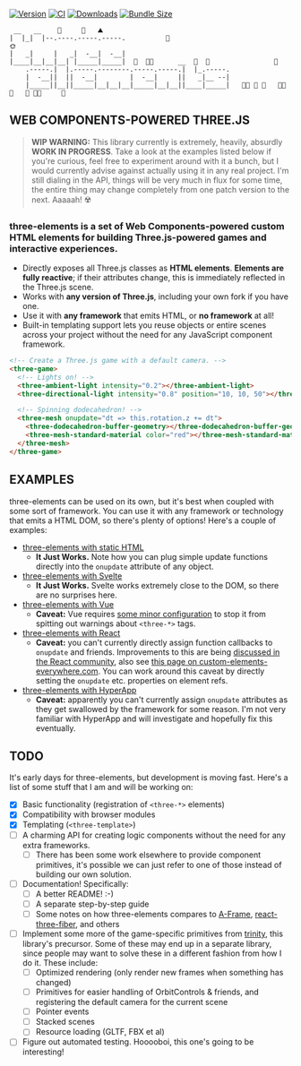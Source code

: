 [![Version](https://img.shields.io/npm/v/three-elements)](https://www.npmjs.com/package/three-elements)
[![CI](https://github.com/hmans/three-elements/workflows/CI/badge.svg)](https://github.com/hmans/three-elements/actions?query=workflow%3ACI)
[![Downloads](https://img.shields.io/npm/dt/three-elements.svg)](https://www.npmjs.com/package/three-elements)
[![Bundle Size](https://img.shields.io/bundlephobia/min/three-elements?label=bundle%20size)](https://bundlephobia.com/result?p=three-elements)

```
 __   __    🗻     🗻   ⛰
|  |_|  |--.----.-----.-----.          🦅                                      🌞
|   _|     |   _|  -__|  -__|
|____|__|__|__| |_____|_____|  🗻  🌲🌳      __  🌲  🌳                🦅
    .-----.|  |.-----.--------.-----.-----.|  |_.-----.
    |  -__||  ||  -__|        |  -__|     ||   _|__ --|
    |_____||__||_____|__|__|__|_____|__|__||____|_____|   🌳🌲 🏡 🌲   🌲🌳  🐄   🌲 🌲🌳     🌳
```

## WEB COMPONENTS-POWERED THREE.JS

> **WIP WARNING:** This library currently is extremely, heavily, absurdly **WORK IN PROGRESS**. Take a look at the examples listed below if you're curious, feel free to experiment around with it a bunch, but I would currently advise against actually using it in any real project. I'm still dialing in the API, things will be very much in flux for some time, the entire thing may change completely from one patch version to the next. Aaaaah! ☢️

### **three-elements is a set of Web Components-powered custom HTML elements for building Three.js-powered games and interactive experiences.**

- Directly exposes all Three.js classes as **HTML elements**.
  **Elements are fully reactive**; if their attributes change, this is immediately reflected in the Three.js scene.
- Works with **any version of Three.js**, including your own fork if you have one.
- Use it with **any framework** that emits HTML, or **no framework** at all!
- Built-in templating support lets you reuse objects or entire scenes across your project without the need for any JavaScript component framework.

```html
<!-- Create a Three.js game with a default camera. -->
<three-game>
  <!-- Lights on! -->
  <three-ambient-light intensity="0.2"></three-ambient-light>
  <three-directional-light intensity="0.8" position="10, 10, 50"></three-directional-light>

  <!-- Spinning dodecahedron! -->
  <three-mesh onupdate="dt => this.rotation.z += dt">
    <three-dodecahedron-buffer-geometry></three-dodecahedron-buffer-geometry>
    <three-mesh-standard-material color="red"></three-mesh-standard-material>
  </three-mesh>
</three-game>
```

## EXAMPLES

three-elements can be used on its own, but it's best when coupled with some sort of framework. You can use it with any framework or technology that emits a HTML DOM, so there's plenty of options! Here's a couple of examples:

- [three-elements with static HTML](https://codesandbox.io/s/three-elements-static-7orc4)
  - **It Just Works.** Note how you can plug simple update functions directly into the `onupdate` attribute of any object.
- [three-elements with Svelte](https://codesandbox.io/s/three-elements-svelte-dx1gv?file=/App.svelte)
  - **It Just Works.** Svelte works extremely close to the DOM, so there are no surprises here.
- [three-elements with Vue](https://codesandbox.io/s/three-elements-vue-1swry?file=/src/App.vue)
  - **Caveat:** Vue requires [some minor configuration](https://v3.vuejs.org/guide/migration/custom-elements-interop.html#autonomous-custom-elements) to stop it from spitting out warnings about `<three-*>` tags.
- [three-elements with React](https://codesandbox.io/s/three-elements-react-9nqh4?file=/src/App.js)
  - **Caveat:** you can't currently directly assign function callbacks to `onupdate` and friends. Improvements to this are being [discussed in the React community](https://github.com/facebook/react/issues/11347), also see [this page on custom-elements-everywhere.com](https://custom-elements-everywhere.com/libraries/react/results/results.html). You can work around this caveat by directly setting the `onupdate` etc. properties on element refs.
- [three-elements with HyperApp](https://codesandbox.io/s/three-elements-hyperapp-rxhei?file=/index.html)
  - **Caveat:** apparently you can't currently assign `onupdate` attributes as they get swallowed by the framework for some reason. I'm not very familiar with HyperApp and will investigate and hopefully fix this eventually.

## TODO

It's early days for three-elements, but development is moving fast. Here's a list of some stuff that I am and will be working on:

- [x] Basic functionality (registration of `<three-*>` elements)
- [x] Compatibility with browser modules
- [x] Templating (`<three-template>`)
- [ ] A charming API for creating logic components without the need for any extra frameworks.
  - [ ] There has been some work elsewhere to provide component primitives, it's possible we can just refer to one of those instead of building our own solution.
- [ ] Documentation! Specifically:
  - [ ] A better README! :-)
  - [ ] A separate step-by-step guide
  - [ ] Some notes on how three-elements compares to [A-Frame], [react-three-fiber], and others
- [ ] Implement some more of the game-specific primitives from [trinity], this library's precursor. Some of these may end up in a separate library, since people may want to solve these in a different fashion from how I do it. These include:
  - [ ] Optimized rendering (only render new frames when something has changed)
  - [ ] Primitives for easier handling of OrbitControls & friends, and registering the default camera for the current scene
  - [ ] Pointer events
  - [ ] Stacked scenes
  - [ ] Resource loading (GLTF, FBX et al)
- [ ] Figure out automated testing. Hooooboi, this one's going to be interesting!

[react-three-fiber]: https://github.com/pmndrs/react-three-fiber
[trinity]: https://github.com/hmans/trinity
[a-frame]: https://aframe.io/
